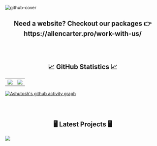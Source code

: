 ![github-cover](https://github.com/virag-ky/virag-ky/assets/79658534/0936ef53-e220-4e07-89de-b819aa7a3697)

<h2 align="center">Need a website? Checkout our packages 👉 https://allencarter.pro/work-with-us/</h2>

<br>
<br>
<h2 align="center">
 📈 GitHub Statistics 📈
</h2>
<div><table><tr><td width="50%"><img src="https://github-readme-stats.vercel.app/api?username=virag-ky&show_icons=true&include_all_commits=true&hide_border=true&title_color=9BE8E9&icon_color=9BE8E9&text_color=F3A7FF&bg_color=150034"></td><td width="50%"><img src="https://github-readme-streak-stats.herokuapp.com?user=virag-ky&hide_border=true&ring=8c52ff&sideNums=F3A7FF&stroke=fff&background=150034&sideLabels=9BE8E9&dates=8c52ff&fire=9BE8E9&currStreakLabel=9BE8E9&currStreakNum=F3A7FF&date_format=M%20j%5B%2C%20Y%5D"></td></tr></table></div>


[![Ashutosh's github activity graph](https://github-readme-activity-graph.vercel.app/graph?username=virag-ky&bg_color=150034&color=9BE8E9&line=8c52ff&point=F3A7FF&area=true&hide_border=true)](https://github.com/ashutosh00710/github-readme-activity-graph)

<br>
<br>
<h2 align="center">
🖥 Latest Projects 🖥
</h2>

<a href="https://allencarter.pro/" target="_blank">
<img src="https://github.com/user-attachments/assets/2d2a98cd-4e1e-4cf6-b4b0-f25c706cf738">
</a>
